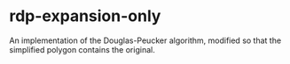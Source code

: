 # rdp-expansion-only
An implementation of the Douglas-Peucker algorithm, modified so that the simplified polygon contains the original.
